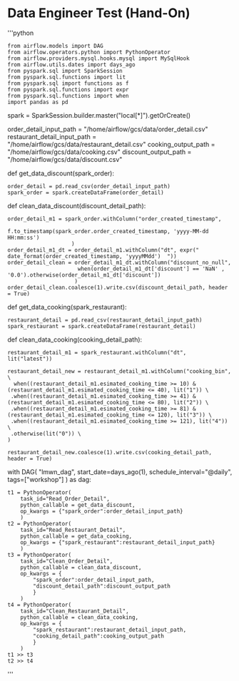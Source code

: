 # Data Engineer Test (Hand-On)

'''python

    from airflow.models import DAG
    from airflow.operators.python import PythonOperator
    from airflow.providers.mysql.hooks.mysql import MySqlHook
    from airflow.utils.dates import days_ago
    from pyspark.sql import SparkSession
    from pyspark.sql.functions import lit
    from pyspark.sql import functions as f
    from pyspark.sql.functions import expr
    from pyspark.sql.functions import when
    import pandas as pd


spark = SparkSession.builder.master("local[*]").getOrCreate()


order_detail_input_path = "/home/airflow/gcs/data/order_detail.csv"
restaurant_detail_input_path = "/home/airflow/gcs/data/restaurant_detail.csv"
cooking_output_path = "/home/airflow/gcs/data/cooking.csv"
discount_output_path = "/home/airflow/gcs/data/discount.csv"

def get_data_discount(spark_order):

    order_detail = pd.read_csv(order_detail_input_path)
    spark_order = spark.createDataFrame(order_detail) 

def clean_data_discount(discount_detail_path):

    order_detail_m1 = spark_order.withColumn("order_created_timestamp",
                        f.to_timestamp(spark_order.order_created_timestamp, 'yyyy-MM-dd HH:mm:ss')
                        )
    order_detail_m1_dt = order_detail_m1.withColumn("dt", expr(" date_format(order_created_timestamp, 'yyyyMMdd')  "))
    order_detail_clean = order_detail_m1_dt.withColumn("discount_no_null", 
                          when(order_detail_m1_dt['discount'] == 'NaN' , '0.0').otherwise(order_detail_m1_dt['discount'])
                         )
    order_detail_clean.coalesce(1).write.csv(discount_detail_path, header = True)
                                

def get_data_cooking(spark_restaurant):

    restaurant_detail = pd.read_csv(restaurant_detail_input_path)
    spark_restaurant = spark.createDataFrame(restaurant_detail) 


def clean_data_cooking(cooking_detail_path):

    restaurant_detail_m1 = spark_restaurant.withColumn("dt", lit("latest"))

    restaurant_detail_new = restaurant_detail_m1.withColumn("cooking_bin", \
      when((restaurant_detail_m1.esimated_cooking_time >= 10) & (restaurant_detail_m1.esimated_cooking_time <= 40), lit("1")) \
     .when((restaurant_detail_m1.esimated_cooking_time >= 41) & (restaurant_detail_m1.esimated_cooking_time <= 80), lit("2")) \
     .when((restaurant_detail_m1.esimated_cooking_time >= 81) & (restaurant_detail_m1.esimated_cooking_time <= 120), lit("3")) \
     .when((restaurant_detail_m1.esimated_cooking_time >= 121), lit("4")) \
     .otherwise(lit("0")) \
    )

    restaurant_detail_new.coalesce(1).write.csv(cooking_detail_path, header = True)

with DAG(
    "lmwn_dag",
    start_date=days_ago(1),
    schedule_interval="@daily",
    tags=["workshop"]
) as dag:


    t1 = PythonOperator(
        task_id="Read_Order_Detail",
        python_callable = get_data_discount,
        op_kwargs = {"spark_order":order_detail_input_path}
        )
    t2 = PythonOperator(
        task_id="Read_Restaurant_Detail",
        python_callable = get_data_cooking,
        op_kwargs = {"spark_restaurant":restaurant_detail_input_path}
        )
    t3 = PythonOperator(
        task_id="Clean_Order_Detail",
        python_callable = clean_data_discount,
        op_kwargs = {
            "spark_order":order_detail_input_path,
            "discount_detail_path":discount_output_path
            }
        )
    t4 = PythonOperator(
        task_id="Clean_Restaurant_Detail",
        python_callable = clean_data_cooking,
        op_kwargs = {
            "spark_restaurant":restaurant_detail_input_path,
            "cooking_detail_path":cooking_output_path
            }
        )
    t1 >> t3
    t2 >> t4
'''
